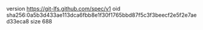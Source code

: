 version https://git-lfs.github.com/spec/v1
oid sha256:0a5b3d433ae113dca6fbb8e1f30f1765bbd87f5c3f3beecf2e5f2e7aed33eca8
size 688
